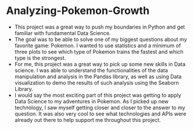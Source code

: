 # Analyzing-Pokemon-Growth

- This project was a great way to push my boundaries in Python and get familiar with fundamental Data Science.
- The goal was to be able to solve one of my biggest questions about my favorite game: Pokemon. I wanted to use statistics and a minimum of three plots to see which type of Pokemon trains the fastest and which type is the strongest.
- For me, this project was a great way to pick up some new skills in Data science. I was able to understand the functionalities of the data manipulation and analysis in the Pandas library, as well as using Data visualization to demo the results of such analysis using the Seaborn Library.
- I would say the most exciting part of this project was getting to apply Data Science to my adventures in Pokemon. As I picked up new technology, I saw myself getting closer and closer to the answer to my question. It was also very cool to see what technologies and APIs were already out there to help support me throughout this project.
